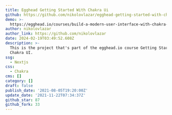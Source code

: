 ```yaml
---
title: Egghead Getting Started With Chakra Ui
github: https://github.com/nikolovlazar/egghead-getting-started-with-chakra-ui
demo: >-
  https://egghead.io/courses/build-a-modern-user-interface-with-chakra-ui-fac68106
author: nikolovlazar
author_link: https://github.com/nikolovlazar
date: 2024-02-19T03:49:52.608Z
description: >-
  This is the project that's part of the egghead.io course Getting Started with
  Chakra UI.
ssg:
  - Nextjs
css:
  - Chakra
cms: []
category: []
draft: false
publish_date: '2021-08-05T19:20:00Z'
update_date: '2021-11-22T07:34:37Z'
github_star: 87
github_fork: 33
---
```

